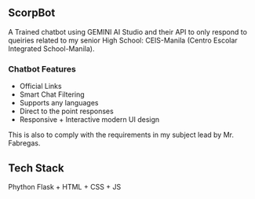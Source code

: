 ## ScorpBot

A Trained chatbot using GEMINI AI Studio and their API to only respond to queiries related to my senior High School: CEIS-Manila (Centro Escolar Integrated School-Manila).

### Chatbot Features
- Official Links
- Smart Chat Filtering
- Supports any languages
- Direct to the point responses
- Responsive + Interactive modern UI design

This is also to comply with the requirements in my subject lead by Mr. Fabregas.

## Tech Stack
Phython Flask + HTML + CSS + JS
